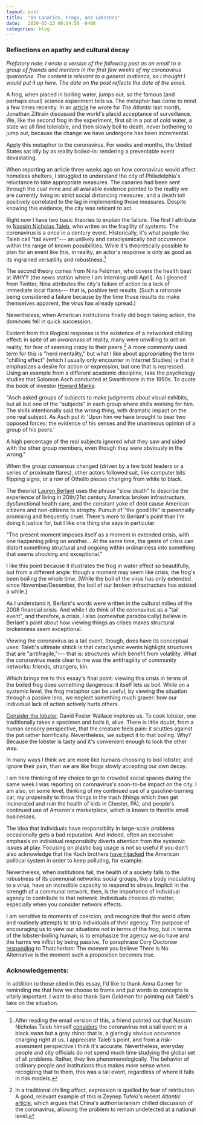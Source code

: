 ```yaml
---
layout: post
title:  "On Canaries, Frogs, and Lobsters"
date:   2020-03-23 00:04:59 -0400
categories: blog
---
```


### Reflections on apathy and cultural decay

*Prefatory note: I wrote a version of the following post as an email to a group of friends and mentors in the first few weeks of my coronavirus quarantine. The content is relevant to a general audience, so I thought I would put it up here. The date on the post reflects the date of the email.*

A frog, when placed in boiling water, jumps out, so the famous (and perhaps cruel) science experiment tells us. The metaphor has come to mind a few times recently. In an [article](https://www.theatlantic.com/technology/archive/2020/02/we-may-have-no-privacy-things-can-always-get-worse/606250/) he wrote for *The Atlantic* last month, Jonathan Zittrain discussed the world's placid acceptance of surveillance. We, like the second frog in the experiment, first sit in a pot of cold water, a state we all find tolerable, and then slowly boil to death, never bothering to jump out, because the change we have undergone has been incremental.

Apply this metaphor to the coronavirus. For weeks and months, the United States sat idly by as reality boiled-in: rendering a preventable event devastating.

When reporting an article three weeks ago on how coronavirus would affect homeless shelters, I struggled to understand the city of Philadelphia's reluctance to take appropriate measures. The canaries had been sent through the coal mine and all available evidence pointed to the reality we are currently living in: strict social distancing measures, and a death toll positively correlated to the lag in implementing those measures. Despite knowing this evidence, the city was reticent to act.

Right now I have two basic theories to explain the failure. The first I attribute to [Nassim Nicholas Taleb](https://www.penguinrandomhouse.com/books/176227/antifragile-by-nassim-nicholas-taleb/), who writes on the fragility of systems. The coronavirus is a once in a century event. Historically, it's what people like Taleb call "tail event"--- an unlikely and cataclysmically bad occurrence within the range of known possibilities. While it's theoretically possible to plan for an event like this, in reality, an actor's response is only as good as its ingrained versatility and robustness.[^1]

The second theory comes from Nina Feldman, who covers the health beat at WHYY (the news station where I am interning until April). As I gleaned from Twitter, Nina attributes the city's failure of action to a lack of immediate local flares--- that is, positive test results. (Such a rationale being considered a failure because by the time those results do make themselves apparent, the virus has already spread.)

Nevertheless, when American institutions finally did begin taking action, the dominoes fell in quick succession.

Evident from this illogical response is the existence of a networked chilling effect: in spite of an *awareness* of reality, many were unwilling to *act* on reality, for fear of seeming crazy to their peers.[^2] A more commonly used term for this is "herd mentality," but what I like about appropriating the term "chilling effect" (which I usually only encounter in Internet Studies) is that it emphasizes a desire for action or expression, but one that is repressed. Using an example from a different academic discipline, take the psychology studies that Solomon Asch conducted at Swarthmore in the 1950s. To quote the book of investor [Howard Marks](https://www.oaktreecapital.com/insights/howard-marks-memos):

"Asch asked groups of subjects to make judgments about visual exhibits, but all but one of the "subjects" in each group where shills working for him. The shills intentionally said the wrong thing, with dramatic impact on the one real subject. As Asch put it: 'Upon him we have brought to bear two opposed forces: the evidence of his senses and the unanimous opinion of a group of his peers.'

A high percentage of the real subjects ignored what they saw and sided with the other group members, even though they were obviously in the wrong."

When the group consensus changed (driven by a few bold leaders or a series of proximate flares), other actors followed suit, like computer bits flipping signs, or a row of Othello pieces changing from white to black.

The theorist [Lauren Berlant](https://www.dukeupress.edu/Cruel-Optimism/) uses the phrase "slow death" to describe the experience of living in 20th/21st century America: broken infrastructure, dysfunctional health care, and the constant yoke of debt cause American citizens and non-citizens to atrophy. Pursuit of "the good life" is perennially promising and frequently cruel. There's more to Berlant's point than I'm doing it justice for, but I like one thing she says in particular:

"The present moment imposes itself as a moment in extended crisis, with one happening piling on another... At the same time, the genre of crisis can distort something structural and ongoing within ordinariness into something that seems shocking and exceptional."

I like this point because it illustrates the frog in water effect so beautifully, but from a different angle: though a moment may seem like crisis, the frog's been boiling the whole time. (While the boil of the virus has only extended since November/December, the boil of our broken infrastructure has existed a while.)

As I understand it, Berlant's words were written in the cultural milieu of the 2008 financial crisis. And while I do think of the coronavirus as a "tail event", and therefore, a crisis, I also (somewhat paradoxically) believe in Berlant's point about how viewing things as crises makes structural brokenness seem exceptional.

Viewing the coronavirus as a tail event, though, does have its conceptual uses: Taleb's ultimate shtick is that cataclysmic events highlight structures that are "antifragile,"--- that is: structures which benefit from volatility. What the coronavirus made clear to me was the antifragility of community networks: friends, strangers, kin.

Which brings me to this essay's final point: viewing this crisis in terms of the boiled frog does something dangerous: it itself lets us boil. While on a systemic level, the frog metaphor can be useful, by viewing the situation through a passive lens, we neglect something much graver: how our individual lack of action actively hurts others.

[Consider the lobster](http://www.gourmet.com.s3-website-us-east-1.amazonaws.com/magazine/2000s/2004/08/consider_the_lobster.html), David Foster Wallace implores us. To cook lobster, one traditionally takes a specimen and boils it, alive. There is little doubt, from a human sensory perspective, that the creature feels pain: it scuttles against the pot rather horrifically. Nevertheless, we subject it to that boiling. Why? Because the lobster is tasty and it's convenient enough to look the other way.

In many ways I think we are more like humans choosing to boil lobster, and ignore their pain, than we are like frogs slowly accepting our own decay. 

I am here thinking of my choice to go to crowded social spaces during the same week I was reporting on coronavirus's soon-to-be impact on the city. I am also, on some level, thinking of my continued use of a gasoline-burning car, my propensity to throw things in the trash (things which then get incinerated and ruin the health of kids in Chester, PA), and people's continued use of Amazon's marketplace, which is known to throttle small businesses.

The idea that individuals have responsibilty in large-scale problems occasionally gets a bad reputation. And indeed, often an excessive emphasis on individual responsibilty diverts attention from the systemic issues at play. Focusing on plastic bag usage is not so useful if you don't also acknowledge that the Koch brothers [have hijacked](https://www.simonandschuster.com/books/Kochland/Christopher-Leonard/9781476775388) the American political system in order to keep polluting, for example.

Nevertheless, when institutions fail, the health of a society falls to the robustness of its communal networks: social groups, like a body inoculating to a virus, have an incredible capacity to respond to stress. Implicit in the strength of a communal network, then, is the importance of individual agency to contribute to that network. Individuals choices *do* matter, especially when you consider network effects.

I am sensitive to moments of coercion, and recognize that the world often and routinely attempts to strip individuals of their agency. The purpose of encouraging us to view our situations not in terms of the frog, but in terms of the lobster-boiling human, is to emphasize the agency we do have and the harms we inflict by being passive. To paraphrase Cory Doctorow [responding](https://swarthmorephoenix.com/2018/10/04/cory-doctorows-walkaway-diagnosis-through-science-fiction/) to Thatcherism: The moment you believe There Is No Alternative is the moment such a proposition becomes true.

### Acknowledgements:

In addition to those cited in this essay, I'd like to thank Anna Garner for reminding me that how we choose to frame and put words to concepts is vitally important. I want to also thank Sam Goldman for pointing out Taleb's take on the situation.


[^1]: After reading the email version of this, a friend pointed out that Nassim Nicholas Taleb himself [considers](https://twitter.com/nntaleb/status/1241402813353267206) the coronavirus not a tail event or a black swan but a gray rhino: that is, a glaringly obvious occurence charging right at us. I appreciate Taleb's point, and from a risk-assesment perspective I think it's accurate. Nevertheless, everyday people and city officials do not spend much time studying the global set of all problems. Rather, they live phenomenologically. The behavior of ordinary people and institutions thus makes more sense when recogizing that to them, this was a tail event, regardless of where it falls in risk models.

[^2]: In a traditional chilling effect, expression is quelled by fear of retribution. A good, relevant example of this is Zeynep Tufeki's recent *Atlantic* [article](https://www.theatlantic.com/technology/archive/2020/02/coronavirus-and-blindness-authoritarianism/606922/), which argues that China's authoritarianism chilled discussion of the coronavirus, allowing the problem to remain undetected at a national level.
